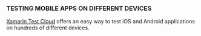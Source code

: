 ﻿
### TESTING MOBILE APPS ON DIFFERENT DEVICES

[Xamarin Test Cloud](http://xamarin.com/test-cloud) offers an easy way to test iOS and Android applications on hundreds of different devices.